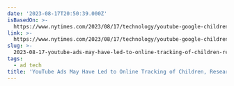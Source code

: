 ```yaml
---
date: '2023-08-17T20:50:39.000Z'
isBasedOn: >-
  https://www.nytimes.com/2023/08/17/technology/youtube-google-children-privacy.html
link: >-
  https://www.nytimes.com/2023/08/17/technology/youtube-google-children-privacy.html
slug: >-
  2023-08-17-youtube-ads-may-have-led-to-online-tracking-of-children-research-says-th
tags:
  - ad tech
title: 'YouTube Ads May Have Led to Online Tracking of Children, Research Says - Th'
---
```


